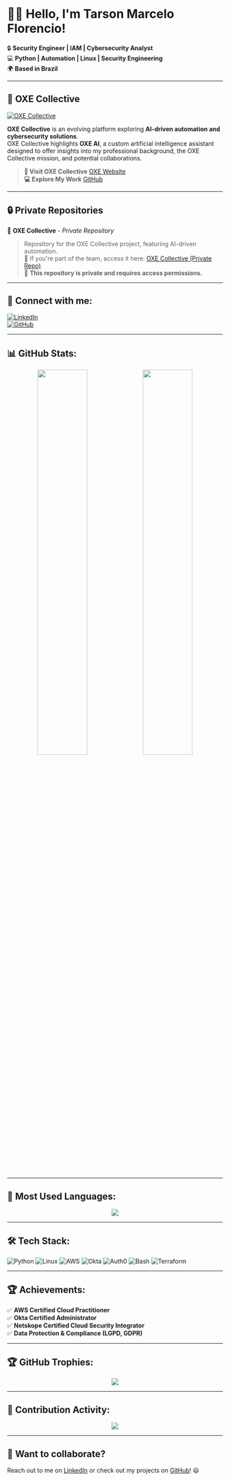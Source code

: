 # 🤙🏿 Hello, I'm Tarson Marcelo Florencio!  

🔒 **Security Engineer | IAM | Cybersecurity Analyst**  
💻 **Python | Automation | Linux | Security Engineering**  
🌍 **Based in Brazil**  

---

## 🚀 OXE Collective  
[![OXE Collective](https://imgur.com/a/jiKE6WV.png)](https://www.oxecollective.com)

**OXE Collective** is an evolving platform exploring **AI-driven automation and cybersecurity solutions**.  
OXE Collective highlights **OXE AI**, a custom artificial intelligence assistant designed to offer insights into my professional background, the OXE Collective mission, and potential collaborations.  

> **🔗 Visit OXE Collective**  [OXE Website](https://www.oxecollective.com)  
> **💻 Explore My Work**  [GitHub](https://github.com/florenciotarson)  

---

## 🔒 Private Repositories  
🚀 **OXE Collective** - *Private Repository*  
> Repository for the OXE Collective project, featuring AI-driven automation.  
> 🚀 If you're part of the team, access it here: [OXE Collective (Private Repo)](https://github.com/florenciotarson/oxecollective/tree/dev)  
> 🔐 **This repository is private and requires access permissions.**

---

## 🔗 Connect with me:
[![LinkedIn](https://img.shields.io/badge/LinkedIn-Profile-blue?style=flat&logo=linkedin)](https://www.linkedin.com/in/tarsonmarceloflorencio)  
[![GitHub](https://img.shields.io/badge/GitHub-Profile-black?style=flat&logo=github)](https://github.com/florenciotarson)  

---

## 📊 GitHub Stats:
<p align="center">
  <img src="https://github-readme-stats.vercel.app/api?username=florenciotarson&show_icons=true&theme=dark" width="48%">
  <img src="https://github-readme-streak-stats.herokuapp.com/?user=florenciotarson&theme=dark" width="48%">
</p>

---

## 🚀 Most Used Languages:
<p align="center">
  <img src="https://github-readme-stats.vercel.app/api/top-langs/?username=florenciotarson&layout=compact&theme=dark">
</p>

---

## 🛠 Tech Stack:
![Python](https://img.shields.io/badge/Python-3776AB?style=flat&logo=python&logoColor=white)
![Linux](https://img.shields.io/badge/Linux-FCC624?style=flat&logo=linux&logoColor=black)
![AWS](https://img.shields.io/badge/AWS-232F3E?style=flat&logo=amazon-aws&logoColor=white)
![Okta](https://img.shields.io/badge/Okta-0073EC?style=flat&logo=okta&logoColor=white)
![Auth0](https://img.shields.io/badge/Auth0-EB5424?style=flat&logo=auth0&logoColor=white)
![Bash](https://img.shields.io/badge/Bash-121011?style=flat&logo=gnu-bash&logoColor=white)
![Terraform](https://img.shields.io/badge/Terraform-623CE4?style=flat&logo=terraform&logoColor=white)

---

## 🏆 Achievements:
✅ **AWS Certified Cloud Practitioner**  
✅ **Okta Certified Administrator**  
✅ **Netskope Certified Cloud Security Integrator**  
✅ **Data Protection & Compliance (LGPD, GDPR)**  

---

## 🏆 GitHub Trophies:
<p align="center">
  <img src="https://github-profile-trophy.vercel.app/?username=florenciotarson&theme=onedark&no-bg=true&margin-w=5">
</p>

---

## 🐍 Contribution Activity:
<p align="center">
  <img src="https://github.com/florenciotarson/florenciotarson/blob/output/github-contribution-grid-snake.svg">
</p>

---

## 🚀 Want to collaborate?
Reach out to me on [LinkedIn](https://www.linkedin.com/in/tarsonmarceloflorencio) or check out my projects on [GitHub](https://github.com/florenciotarson)! 😃
